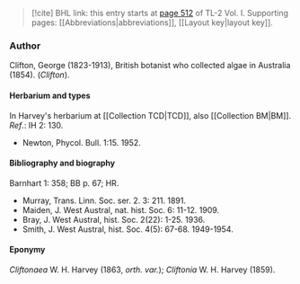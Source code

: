 > [!cite] BHL link: this entry starts at [page 512](https://www.biodiversitylibrary.org/item/103414#page/560/mode/1up) of TL-2 Vol. I.
> Supporting pages: [[Abbreviations|abbreviations]], [[Layout key|layout key]].

### Author

Clifton, George (1823-1913), British botanist who collected algae in Australia (1854). (*Clifton*).

#### Herbarium and types

In Harvey's herbarium at [[Collection TCD|TCD]], also [[Collection BM|BM]].
*Ref*.: IH 2: 130.
- Newton, Phycol. Bull. 1:15. 1952.

#### Bibliography and biography

Barnhart 1: 358; BB p. 67; HR.
- Murray, Trans. Linn. Soc. ser. 2. 3: 211. 1891.
- Maiden, J. West Austral, nat. hist. Soc. 6: 11-12. 1909.
- Bray, J. West Austral, hist. Soc. 2(22): 1-25. 1936.
- Smith, J. West Austral, hist. Soc. 4(5): 67-68. 1949-1954.

#### Eponymy

*Cliftonaea* W. H. Harvey (1863, *orth. var.*); *Cliftonia* W. H. Harvey (1859).

